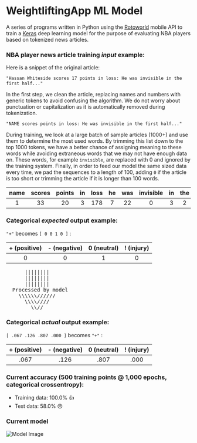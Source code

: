 # WeightliftingApp ML Model
A series of programs written in Python using the [Rotoworld](http://www.rotoworld.com/sports/nba/basketball?ls=roto:nba:gnav) mobile API to train a [Keras](https://keras.io) deep learning model for the purpose of evaluating NBA players based on tokenized news articles.

### NBA player news article training _input_ example:

Here is a snippet of the original article:

``` "Hassan Whiteside scores 17 points in loss: He was invisible in the first half..." ```

In the first step, we clean the article, replacing names and numbers with generic tokens to avoid confusing the algorithm. We do not worry about punctuation or capitalization as it is automatically removed during tokenization.

``` "NAME scores points in loss: He was invisible in the first half..." ```

During training, we look at a large batch of sample articles (1000+) and use them to determine the most used words. By trimming this list down to the top 1000 tokens, we have a better chance of assigning meaning to these words while avoiding extraneous words that we may not have enough data on. These words, for example ```invisible```, are replaced with 0 and ignored by the training system. Finally, in order to feed our model the same sized data every time, we pad the sequences to a length of 100, adding ```0``` if the article is too short or trimming the article if it is longer than 100 words.

| name | scores | points | in | loss | he | was | invisible | in | the | first | half | ... |
| :---: | :---: | :---: | :---: | :---: | :---: | :---: | :---: | :---: | :---: | :---: | :---: | :---: |
| 1 | 33 | 20 | 3 | 178 | 7 | 22 | 0 | 3 | 2 | 65 | 224 | ... |

### Categorical _expected_ output example:

``` "+" ``` becomes ``` [ 0 0 1 0 ] ``` :

| + (positive) | - (negative) | 0 (neutral) | ! (injury) |
| :---: | :---: | :---: | :---: |
| 0 | 0 | 1 | 0 |
<pre>
      ||||||||
      ||||||||
      ||||||||
  Processed by model
    \\\\\\//////
      \\\\////
        \\//
</pre>
### Categorical _actual_ output example:

``` [ .067 .126 .807 .000 ] ``` becomes ``` "+" ``` :

| + (positive) | - (negative) | 0 (neutral) | ! (injury) |
| :---: | :---: | :---: | :---: |
| .067 | .126 | .807 | .000 |

### Current accuracy (500 training points @ 1,000 epochs, categorical crossentropy):
 - Training data: 100.0% :thumbsup:
 - Test data: 58.0% :disappointed:

### Current model
![Model Image](src/model.png)
